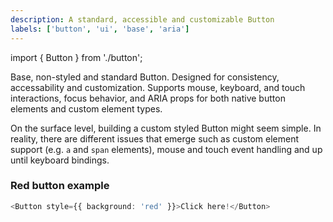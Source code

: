 ```yaml
---
description: A standard, accessible and customizable Button
labels: ['button', 'ui', 'base', 'aria']
---
```


import { Button } from './button';

Base, non-styled and standard Button. Designed for consistency, accessability and customization. Supports mouse, keyboard, and touch interactions, focus behavior, and ARIA props for both native button elements and custom element types.

On the surface level, building a custom styled Button might seem simple. In reality, there are different issues that emerge such as custom element support (e.g. `a` and `span` elements), mouse and touch event handling and up until keyboard bindings.

### Red button example

```ts live=true
<Button style={{ background: 'red' }}>Click here!</Button>
```
